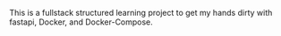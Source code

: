 This is a fullstack structured learning project to get my hands dirty with fastapi, Docker, and Docker-Compose.
